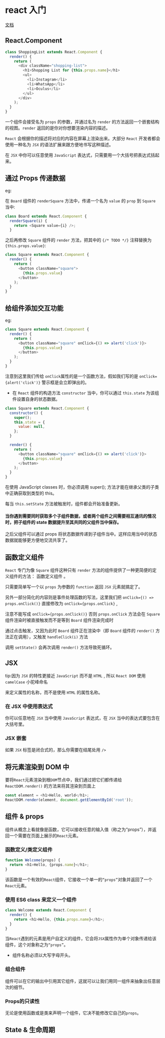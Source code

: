# react 入门

[文档](https://react.docschina.org/tutorial/tutorial.html)

## React.Component

```javascript
class ShoppingList extends React.Component {
  render() {
    return (
      <div className="shopping-list">
        <h1>Shopping List for {this.props.name}</h1>
        <ul>
          <li>Instagram</li>
          <li>WhatsApp</li>
          <li>Oculus</li>
        </ul>
      </div>
    );
  }
}
```

一个组件会接受名为 `props` 的参数，并通过名为 `render` 的方法返回一个嵌套结构的视图。`render` 返回的是你对你想要渲染内容的描述。

`React` 会根据你的描述将对应的内容在屏幕上渲染出来。大部分 `React` 开发者都会使用一种名为 `JSX` 的语法扩展来跟方便地书写这种描述。

在 `JSX` 中你可以任意使用 `JavaScript` 表达式，只需要用一个大括号把表达式括起来。

## 通过 Props 传递数据

eg:

在 `Board` 组件的 `renderSquare` 方法中，传递一个名为 `value` 的 `prop` 到 `Square` 当中:

```javascript
class Board extends React.Component {
  renderSquare(i) {
    return <Square value={i} />;
  }
```

之后再修改 `Square` 组件的 `render` 方法，把其中的 `{/* TODO */}` 注释替换为 `{this.props.value}`:

```javascript
class Square extends React.Component {
  render() {
    return (
      <button className="square">
        {this.props.value}
      </button>
    );
  }
}
```

## 给组件添加交互功能

eg:

```javascript
class Square extends React.Component {
  render() {
    return (
      <button className="square" onClick={() => alert('click')}>
        {this.props.value}
      </button>
    );
  }
}
```

注意到这里我们传给 `onClick`属性的是一个函数方法，假如我们写的是 `onClick={alert('click')}` 警示框是会立即弹出的。

* 在 `React` 组件的构造方法 `constructor` 当中，你可以通过 `this.state` 为该组件设置自身的状态数据。

```javascript
class Square extends React.Component {
  constructor() {
    super();
    this.state = {
      value: null,
    };
  }

  render() {
    return (
      <button className="square" onClick={() => alert('click')}>
        {this.props.value}
      </button>
    );
  }
}
```

在使用 JavaScript classes 时，你必须调用 super(); 方法才能在继承父类的子类中正确获取到类型的 this。

每当 `this.setState` 方法被触发时，组件都会开始准备更新。

#### 当你遇到需要同时获取多个子组件数据，或者两个组件之间需要相互通讯的情况时，把子组件的 state 数据提升至其共同的父组件当中保存。

之后父组件可以通过 props 将状态数据传递到子组件当中。这样应用当中的状态数据就能够更方便地交流共享了。

## 函数定义组件

`React` 专门为像 `Square` 组件这种只有 `render` 方法的组件提供了一种更简便的定义组件的方法： 函数定义组件 。

只需要简单写一个以 `props` 为参数的 `function` 返回 `JSX` 元素就搞定了。

另外一部分简化的内容则是事件处理函数的写法，这里我们把 `onClick={() => props.onClick()}` 直接修改为 `onClick={props.onClick}` ,

注意不能写成 `onClick={props.onClick()}` 否则 `props.onClick` 方法会在 `Square` 组件渲染时被直接触发而不是等到 `Board` 组件渲染完成时

通过点击触发，又因为此时 `Board` 组件正在渲染中（即 `Board` 组件的 `render()` 方法正在调用），又触发 `handleClick(i)` 方法

调用 `setState()` 会再次调用 `render()` 方法导致死循环。

## JSX

tip:因为 `JSX` 的特性更接近 `JavaScript` 而不是 `HTML` , 所以 `React DOM` 使用 `camelCase` 小驼峰命名 

来定义属性的名称，而不是使用 `HTML` 的属性名称。

### 在 JSX 中使用表达式

你可以任意地在 `JSX` 当中使用 `JavaScript` 表达式，在 `JSX` 当中的表达式要包含在大括号里。

### JSX 嵌套

如果 `JSX` 标签是闭合式的，那么你需要在结尾处用 `/>`

## 将元素渲染到 DOM 中

要将`React`元素渲染到根`DOM`节点中，我们通过把它们都传递给 `ReactDOM.render()` 的方法来将其渲染到页面上

```javascript
const element = <h1>Hello, world</h1>;
ReactDOM.render(element, document.getElementById('root'));
```

## 组件 & props

组件从概念上看就像是函数，它可以接收任意的输入值（称之为“props”），并返回一个需要在页面上展示的`React`元素。

### 函数定义/类定义组件

```javascript
function Welcome(props) {
  return <h1>Hello, {props.name}</h1>;
}
```
该函数是一个有效的`React`组件，它接收一个单一的`“props”`对象并返回了一个`React`元素。

### 使用 ES6 class 来定义一个组件

```javascript
class Welcome extends React.Component {
  render() {
    return <h1>Hello, {this.props.name}</h1>;
  }
}
```

当`React`遇到的元素是用户自定义的组件，它会将`JSX`属性作为单个对象传递给该组件，这个对象称之为`“props”`。

* 组件名称必须以大写字母开头。

### 组合组件

组件可以在它的输出中引用其它组件，这就可以让我们用同一组件来抽象出任意层次的细节。

### Props的只读性

无论是使用函数或是类来声明一个组件，它决不能修改它自己的`props`。

## State & 生命周期
